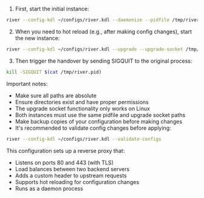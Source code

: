 1. First, start the initial instance:

```bash
river --config-kdl ~/configs/river.kdl --daemonize --pidfile /tmp/river.pid
```

2. When you need to hot reload (e.g., after making config changes), start the new instance:

```bash
river --config-kdl ~/configs/river.kdl --upgrade --upgrade-socket /tmp/river-upgrade.sock --pidfile /tmp/river.pid
```

3. Then trigger the handover by sending SIGQUIT to the original process:

```bash
kill -SIGQUIT $(cat /tmp/river.pid)
```

Important notes:

- Make sure all paths are absolute
- Ensure directories exist and have proper permissions
- The upgrade socket functionality only works on Linux
- Both instances must use the same pidfile and upgrade socket paths
- Make backup copies of your configuration before making changes
- It's recommended to validate config changes before applying:

```bash
river --config-kdl ~/configs/river.kdl --validate-configs
```

This configuration sets up a reverse proxy that:

- Listens on ports 80 and 443 (with TLS)
- Load balances between two backend servers
- Adds a custom header to upstream requests
- Supports hot reloading for configuration changes
- Runs as a daemon process
